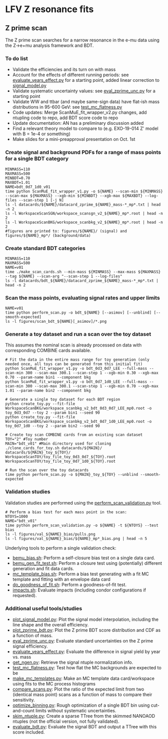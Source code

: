 # LFV Z resonance fits

## Z prime scan

The Z prime scan searches for a narrow resonance in the e-mu data using the Z->e+mu analysis framework and BDT.

### To do list

- Validate the efficiencies and its turn on with mass
- Account for the effects of different running periods: see [evaluate_years_effect.py](tools/evaluate_years_effects.py) for a starting point, added linear correction to [signal_model.py](signal_model.py)
- Validate systematic uncertainty values: see [eval_zprime_unc.py](tools/eval_zprime_unc.py) for a starting point
- Validate WW and ttbar (and maybe same-sign data) have flat-ish mass distributions in 95-600 GeV: see [test_mc_flatness.py](tools/test_mc_flatness.py)
- Code updates: Merge ScanMuE_fit_wrapper_v2.py changes, add ntupling code to repo, add BDT score code to repo
- Update documentation: AN has a preliminary discussion added
- Find a relevant theory model to compare to (e.g. EXO-19-014 Z' model with B = 1e-4 or something)
- Make slides for a mini-preapproval presentation on Oct. 1st

### Create signal and background PDFs for a range of mass points for a single BDT category
```
MINMASS=110
MAXMASS=500
MINBDT=0.70
MAXBDT=1.01
NAME=bdt_0d7_1d0_v01
time python ScanMuE_fit_wrapper_v1.py -o ${NAME} --scan-min ${MINMASS} --scan-max ${MAXMASS} --xgb-min ${MINBDT} --xgb-max ${MAXBDT} --log-files --scan-step 1 [-j N]
ls -l datacards/${NAME}/datacard_zprime_${NAME}_mass-*_mp*.txt | head -n 2
ls -l WorkspaceScanSGN/workspace_scansgn_v2_${NAME}_mp*.root | head -n 2
ls -l WorkspaceScanBKG/workspace_scanbkg_v2_${NAME}_mp*.root | head -n 2
#figures are printed to: figures/${NAME}/ (signal) and figures/${NAME}_mp*/ (background/data)
```

### Create standard BDT categories
```
MINMASS=110
MAXMASS=500
NAME=v01
time ./make_scan_cards.sh --min-mass ${MINMASS} --max-mass ${MAXMASS} --tag ${NAME} --scan-arg "--scan-step 1 --log-files"
ls -l datacards/bdt_${NAME}/datacard_zprime_${NAME}_mass-*_mp*.txt | head -n 2
```

### Scan the mass points, evaluating signal rates and upper limits
```
NAME=v01
time python perform_scan.py -o bdt_${NAME} [--asimov] [--unblind] [--smooth-expected]
ls -l figures/scan_bdt_${NAME}[_asimov]/*.png
```

### Generate a toy dataset and run a scan over the toy dataset
This assumes the nominal scan is already processed on data with corresponding COMBINE cards available.

```
# Fit the data in the entire mass range for toy generation (only needed once, all toys can be generated from this initial fit)
python ScanMuE_fit_wrapper_v1.py -o bdt_0d3_0d7_LEE --full-mass --scan-min 300 --scan-max 300.1 --scan-step 1 --xgb-min 0.30 --xgb-max 0.70 --param-name bin1 --component bkg
python ScanMuE_fit_wrapper_v1.py -o bdt_0d7_1d0_LEE --full-mass --scan-min 300 --scan-max 300.1 --scan-step 1 --xgb-min 0.70 --xgb-max 1.01 --param-name bin2 --component bkg

# Generate a single toy dataset for each BDT region
python create_toy.py --fit-file WorkspaceScanBKG/workspace_scanbkg_v2_bdt_0d3_0d7_LEE_mp0.root -o toy_0d3_0d7 --toy 2 --param bin1 --seed 90
python create_toy.py --fit-file WorkspaceScanBKG/workspace_scanbkg_v2_bdt_0d7_1d0_LEE_mp0.root -o toy_0d7_1d0 --toy 2 --param bin2 --seed 90

# Create toy scan COMBINE cards from an existing scan dataset
TOY="2" #Toy number
MAIN="bdt_v01" #Main directory used for cloning
./clone_cards_for_toy.sh datacards/${MAIN}/ datacards/${MAIN}_toy_${TOY}/ WorkspaceScanTOY/toy_file_toy_0d3_0d7_${TOY}.root WorkspaceScanTOY/toy_file_toy_0d7_1d0_${TOY}.root

# Run the scan over the toy datacards
time python perform_scan.py -o ${MAIN}_toy_${TOY} --unblind --smooth-expected
```

### Validation studies

Validation studies are performed using the [perform_scan_validation.py](perform_scan_validation.py) tool.

```
# Perform a bias test for each mass point in the scan:
NTOYS=1000
NAME="bdt_v01"
time python perform_scan_validation.py -o ${NAME} -t ${NTOYS} --test bias
ls -l figures/val_${NAME}_bias/pulls.png
ls -l figures/val_${NAME}_bias/${NAME}_mp*_bias.png | head -n 5
```

Underlying tools to perform a single validation check:
- [bemu_bias.sh](tests/bemu_bias.sh): Perform a self-closure bias test on a single data card.
- [bemu_gen_fit_test.sh](tests/bemu_gen_fit_test.sh): Perform a closure test using (potentially) different generation and fit data cards.
- [mc_template_bias.sh](tests/mc_template_bias.sh): Perform a bias test generating with a fit MC template and fitting with an envelope data card
- [do_goodness_of_fit.sh](tests/do_goodness_of_fit.sh): Perform a goodness-of-fit test.
- [impacts.sh](tests/impacts.sh): Evaluate impacts (including condor configurations if requested).

### Additional useful tools/studies

- [plot_signal_model.py](tools/plot_signal_model.py): Plot the signal model interpolation, including the line shape and the overall efficiency.
- [plot_zprime_bdt.py](tools/plot_zprime_bdt.py): Plot the Z prime BDT score distribution and CDF as a function of mass.
- [eval_zprime_unc.py](tools/eval_zprime_unc.py): Evaluate standard uncertainties on the Z prime signal efficiency.
- [evaluate_years_effect.py](tools/evaluate_years_effect.py): Evaluate the difference in signal yield by year vs. mass
- [get_ngen.py](tools/get_ngen.py): Retrieve the signal ntuple normalization info.
- [test_mc_flatness.py](tools/test_mc_flatness.py): Test how flat the MC backgrounds are expected to be
- [make_mc_templates.py](tools/make_mc_templates.py): Make an MC template data card/workspace using fits to the MC process histograms
- [compare_scans.py](tools/compare_scans.py): Plot the ratio of the expected limit from two (identical mass point) scans as a function of mass to compare their sensitivity.
- [optimize_binning.py](tools/optimize_binning.py): Rough optimization of a single BDT bin using cut-and-count limits without systematic uncertainties.
- [skim_ntuple.py](skim_ntuple.py): Create a sparse TTree from the skimmed NANOAOD ntuples (not the official version, not fully validated).
- [evaluate_bdt.py](evaluate_bdt.py): Evaluate the signal BDT and output a TTree with this score included.
